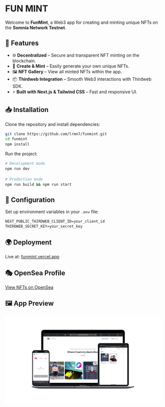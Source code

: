 # FUN MINT

Welcome to **FunMint**, a Web3 app for creating and minting unique NFTs on the **Somnia Network Testnet**.

## 🚀 Features

- 🌐 **Decentralized** – Secure and transparent NFT minting on the blockchain.
- 🎨 **Create & Mint** – Easily generate your own unique NFTs.
- 🖼️ **NFT Gallery** – View all minted NFTs within the app.
- 📦 **Thirdweb Integration** – Smooth Web3 interactions with Thirdweb SDK.
- ⚡ **Built with Next.js & Tailwind CSS** – Fast and responsive UI.

## 📥 Installation

Clone the repository and install dependencies:

```bash
git clone https://github.com/lrmn7/funmint.git
cd funmint
npm install
```

Run the project:

```bash
# Development mode
npm run dev

# Production mode
npm run build && npm run start
```

## 🔧 Configuration

Set up environment variables in your `.env` file:

```env
NEXT_PUBLIC_THIRDWEB_CLIENT_ID=your_client_id
THIRDWEB_SECRET_KEY=your_secret_key
```

## 🌍 Deployment

Live at: [funmint.vercel.app](https://funmint.vercel.app)

## 🎭 OpenSea Profile

[View NFTs on OpenSea](https://testnets.opensea.io/0x90A69de07ADEEDBA5d2f2D0afdc0f4D9aFFcbA4F)

## 🖼️ App Preview

<p align="center">
<img src="https://github.com/lrmn7/funmint-somnia/blob/master/src/assets/sample/funmint.png?raw=true" style="padding-bottom: 15px" />
</p>

